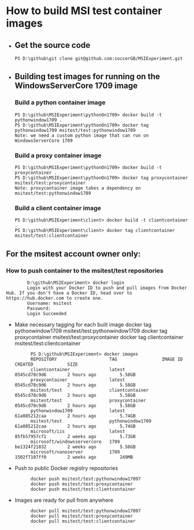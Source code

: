 
# How to build MSI test container images


- ## Get the source code

      PS D:\github\git clone git@github.com:soccerGB/MSIExperiment.git 

- ## Building test images for running on the WindowsServerCore 1709 image

  ### Build a python container image

      PS D:\github\MSIExperiment\pythonOn1709> docker build -t pythonwindow1709 .
      PS D:\github\MSIExperiment\pythonOn1709> docker tag  pythonwindow1709 msitest/test:pythonwindow1709
      Note: we need a custom python image that can run on WindowsServerCore 1709
      
  ### Build a proxy container image

      PS D:\github\MSIExperiment\pythonOn1709> docker build -t proxycontainer .
      PS D:\github\MSIExperiment\pythonOn1709> docker tag proxycontainer msitest/test:proxycontainer
      Note: proxycontainer image takes a dependency on msitest/test:pythonwindow1709

  ### Build a client container image

      PS D:\github\MSIExperiment\client> docker build -t clientcontainer .
      PS D:\github\MSIExperiment\client> docker tag clientcontainer msitest/test:clientcontainer

## For the msitest account owner only: 
   ### How to push container to the msitest/test repositories

            D:\github\MSIExperiment> docker login
            Login with your Docker ID to push and pull images from Docker Hub. If you don't have a Docker ID, head over to https://hub.docker.com to create one.
            Username: msitest
            Password:
            Login Succeeded

- Make necessary tagging for each built image
            docker tag  pythonwindow1709 msitest/test:pythonwindow1709
            docker tag proxycontainer msitest/test:proxycontainer
            docker tag clientcontainer msitest/test:clientcontainer

            PS D:\github\MSIExperiment> docker images
            REPOSITORY                    TAG                 IMAGE ID            CREATED             SIZE
            clientcontainer               latest              0545cd78c9d6        2 hours ago         5.58GB
            proxycontainer                latest              0545cd78c9d6        2 hours ago         5.58GB
            msitest/test                  clientcontainer     0545cd78c9d6        2 hours ago         5.58GB
            msitest/test                  proxycontainer      0545cd78c9d6        2 hours ago         5.58GB
            pythonwindow1709              latest              61a085212caa        2 hours ago         5.74GB
            msitest/test                  pythonwindow1709    61a085212caa        2 hours ago         5.74GB
            microsoft/iis                 latest              85fb57957cf1        2 weeks ago         5.73GB
            microsoft/windowsservercore   1709                be1324f21832        2 weeks ago         5.58GB
            microsoft/nanoserver          1709                1502f7107ff0        2 weeks ago         249MB

- Push to public Docker registry repositories
      
            docker push msitest/test:pythonwindow17097
            docker push msitest/test:proxycontainer
            docker push msitest/test:clientcontainer
            
- Images are ready for pull from anywhere
      
            docker pull msitest/test:pythonwindow17097
            docker pull msitest/test:proxycontainer
            docker pull msitest/test:clientcontainer
